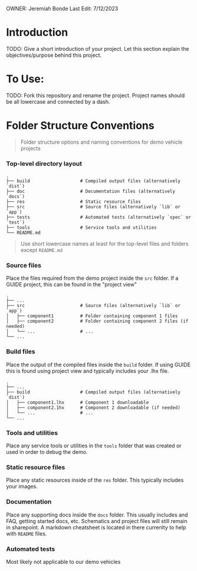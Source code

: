 OWNER: Jeremiah Bonde
Last Edit: 7/12/2023

# Introduction 
TODO: Give a short introduction of your project. Let this section explain the objectives/purpose behind this project. 

# To Use: 
TODO: Fork this repository and rename the project. Project names should be all lowercase and connected by a dash.

Folder Structure Conventions
============================

> Folder structure options and naming conventions for demo vehicle projects

### Top-level directory layout

    .
    ├── build                   # Compiled output files (alternatively `dist`)
    ├── doc                     # Documentation files (alternatively `docs`)
    ├── res                     # Static resource files
    ├── src                     # Source files (alternatively `lib` or `app`)
    ├── tests                   # Automated tests (alternatively `spec` or `test`)
    ├── tools                   # Service tools and utilities
    └── README.md

> Use short lowercase names at least for the top-level files and folders except
> `README.md`

### Source files

Place the files required from the demo project inside the
`src` folder. If a GUIDE project, this can be found in the "project view"

    .
    ├── ...
    ├── src                     # Source files (alternatively `lib` or `app`)
    │   ├── component1          # Folder containing component 1 files
    │   ├── component2          # Folder containing component 2 files (if needed)
    │   └── ...                 # ...
    └── ...

### Build files

Place the output of the compiled files inside the `build` folder. If using GUIDE this is found using project view and typically includes your .lhx file.

    .
    ├── ...
    ├── build                   # Compiled output files (alternatively `dist`)
    │   ├── component1.lhx      # Component 1 downloadable
    │   ├── component2.1hx      # Component 2 downloadable (if needed)
    │   └── ...                 # ...
    └── ...

### Tools and utilities

Place any service tools or utilities in the `tools` folder that was created or used in order to debug the demo.

### Static resource files

Place any static resources inside of the `res` folder. This typically includes your images.

### Documentation

Place any supporting docs inside the `docs` folder. This usually includes and FAQ, getting started docs, etc. Schematics and project files will still remain in sharepoint. A markdown cheatsheet is located in there currenlty to help with `README` files.

### Automated tests

Most likely not applicable to our demo vehicles
